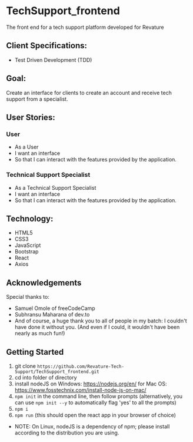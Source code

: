 # TechSupport_frontend
The front end for a tech support platform developed for Revature


## Client Specifications:
- Test Driven Development (TDD)


## Goal:
Create an interface for clients to create an account and receive tech support from a specialist.


## User Stories:
### User
- As a User
- I want an interface
- So that I can interact with the features provided by the application.

### Technical Support Specialist
- As a Technical Support Specialist
- I want an interface
- So that I can interact with the features provided by the application.


## Technology:
- HTML5
- CSS3
- JavaScript
- Bootstrap
- React 
- Axios


## Acknowledgements
Special thanks to:
- Samuel Omole of freeCodeCamp
- Subhransu Maharana of dev.to
- And of course, a huge thank you to all of people in my batch:
I couldn't have done it without you.
(And even if I could, it wouldn't have been nearly as much fun!)


## Getting Started
1) git clone ```https://github.com/Revature-Tech-Support/TechSupport_frontend.git```
2) cd into folder of directory
3) install nodeJS on Windows: https://nodejs.org/en/
    for Mac OS: https://www.fosstechnix.com/install-node-js-on-mac/
4) ```npm init``` in the command line, then follow prompts (alternatively, you can use ```npm init --y``` to automatically flag 'yes' to all the prompts)
5) ```npm i``` 
6) ```npm run``` (this should open the react app in your browser of choice)
* NOTE: On Linux, nodeJS is a dependency of npm; please install according to the distribution you are using.
